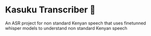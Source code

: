 # Kasuku Transcriber 🦜
An ASR project for non standard Kenyan speech that uses finetunned whisper models to understand non standard Kenyan speech 
